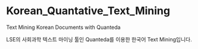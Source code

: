 # Korean_Quantative_Text_Mining
Text Mining Korean Documents with Quanteda

LSE의 사회과학 텍스트 마이닝 툴인 Quanteda를 이용한 한국어 Text Mining입니다.
